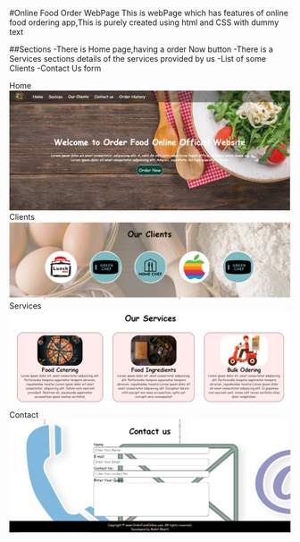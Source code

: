 #Online Food Order WebPage
This is webPage which has features of online food ordering app,This is purely created using html and CSS with dummy text

##Sections
-There is Home page,having a order Now button
-There is a Services sections details of the services provided by us
-List of some Clients
-Contact Us form

Home
<img src="Screenshots/home.png" >
Clients
<img src="Screenshots/clients.png" >
Services
<img src="Screenshots/Services.png" >
Contact
<img src="Screenshots/Contact.png" >


